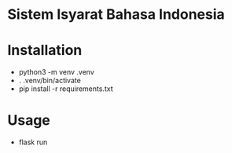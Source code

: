 # Sistem Isyarat Bahasa Indonesia

# Installation

-   python3 -m venv .venv
-   . .venv/bin/activate
-   pip install -r requirements.txt

# Usage

-   flask run
